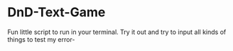 # DnD-Text-Game
Fun little script to run in your terminal. Try it out and try to input all kinds of things to test my error-

